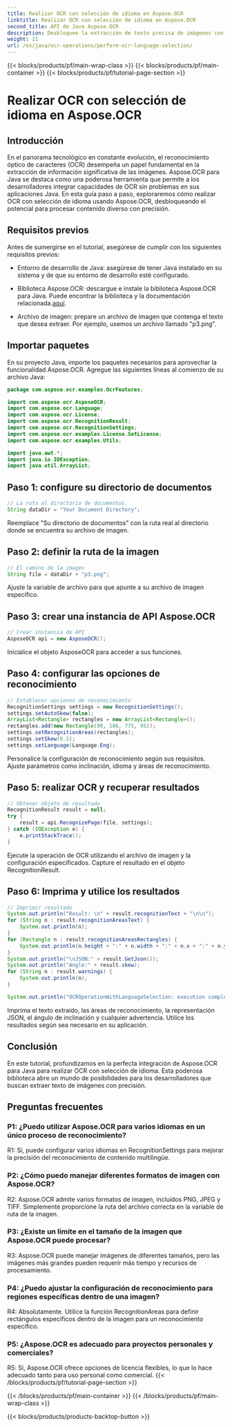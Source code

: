 ```yaml
---
title: Realizar OCR con selección de idioma en Aspose.OCR
linktitle: Realizar OCR con selección de idioma en Aspose.OCR
second_title: API de Java Aspose.OCR
description: Desbloquee la extracción de texto precisa de imágenes con Aspose.OCR para Java. Siga nuestra guía paso a paso para obtener un OCR preciso con selección de idioma.
weight: 11
url: /es/java/ocr-operations/perform-ocr-language-selection/
---
```


{{< blocks/products/pf/main-wrap-class >}}
{{< blocks/products/pf/main-container >}}
{{< blocks/products/pf/tutorial-page-section >}}

# Realizar OCR con selección de idioma en Aspose.OCR

## Introducción

En el panorama tecnológico en constante evolución, el reconocimiento óptico de caracteres (OCR) desempeña un papel fundamental en la extracción de información significativa de las imágenes. Aspose.OCR para Java se destaca como una poderosa herramienta que permite a los desarrolladores integrar capacidades de OCR sin problemas en sus aplicaciones Java. En esta guía paso a paso, exploraremos cómo realizar OCR con selección de idioma usando Aspose.OCR, desbloqueando el potencial para procesar contenido diverso con precisión.

## Requisitos previos

Antes de sumergirse en el tutorial, asegúrese de cumplir con los siguientes requisitos previos:

- Entorno de desarrollo de Java: asegúrese de tener Java instalado en su sistema y de que su entorno de desarrollo esté configurado.

-  Biblioteca Aspose.OCR: descargue e instale la biblioteca Aspose.OCR para Java. Puede encontrar la biblioteca y la documentación relacionada.[aquí](https://reference.aspose.com/ocr/java/).

- Archivo de imagen: prepare un archivo de imagen que contenga el texto que desea extraer. Por ejemplo, usemos un archivo llamado "p3.png".

## Importar paquetes

En su proyecto Java, importe los paquetes necesarios para aprovechar la funcionalidad Aspose.OCR. Agregue las siguientes líneas al comienzo de su archivo Java:

```java
package com.aspose.ocr.examples.OcrFeatures;

import com.aspose.ocr.AsposeOCR;
import com.aspose.ocr.Language;
import com.aspose.ocr.License;
import com.aspose.ocr.RecognitionResult;
import com.aspose.ocr.RecognitionSettings;
import com.aspose.ocr.examples.License.SetLicense;
import com.aspose.ocr.examples.Utils;

import java.awt.*;
import java.io.IOException;
import java.util.ArrayList;
```

## Paso 1: configure su directorio de documentos

```java
// La ruta al directorio de documentos.
String dataDir = "Your Document Directory";
```

Reemplace "Su directorio de documentos" con la ruta real al directorio donde se encuentra su archivo de imagen.

## Paso 2: definir la ruta de la imagen

```java
// El camino de la imagen
String file = dataDir + "p3.png";
```

Ajuste la variable de archivo para que apunte a su archivo de imagen específico.

## Paso 3: crear una instancia de API Aspose.OCR

```java
// Crear instancia de API
AsposeOCR api = new AsposeOCR();
```

Inicialice el objeto AsposeOCR para acceder a sus funciones.

## Paso 4: configurar las opciones de reconocimiento

```java
// Establecer opciones de reconocimiento
RecognitionSettings settings = new RecognitionSettings();
settings.setAutoSkew(false);
ArrayList<Rectangle> rectangles = new ArrayList<Rectangle>();
rectangles.add(new Rectangle(90, 186, 775, 95));
settings.setRecognitionAreas(rectangles);
settings.setSkew(0.5);
settings.setLanguage(Language.Eng);
```

Personalice la configuración de reconocimiento según sus requisitos. Ajuste parámetros como inclinación, idioma y áreas de reconocimiento.

## Paso 5: realizar OCR y recuperar resultados

```java
// Obtener objeto de resultado
RecognitionResult result = null;
try {
    result = api.RecognizePage(file, settings);
} catch (IOException e) {
    e.printStackTrace();
}
```

Ejecute la operación de OCR utilizando el archivo de imagen y la configuración especificados. Capture el resultado en el objeto RecognitionResult.

## Paso 6: Imprima y utilice los resultados

```java
// Imprimir resultado
System.out.println("Result: \n" + result.recognitionText + "\n\n");
for (String n : result.recognitionAreasText) {
    System.out.println(n);
}
for (Rectangle n : result.recognitionAreasRectangles) {
    System.out.println(n.height + ":" + n.width + ":" + n.x + ":" + n.y);
}
System.out.println("\nJSON:" + result.GetJson());
System.out.println("Angle:" + result.skew);
for (String n : result.warnings) {
    System.out.println(n);
}

System.out.println("OCROperationWithLanguageSelection: execution complete");
```

Imprima el texto extraído, las áreas de reconocimiento, la representación JSON, el ángulo de inclinación y cualquier advertencia. Utilice los resultados según sea necesario en su aplicación.

## Conclusión

En este tutorial, profundizamos en la perfecta integración de Aspose.OCR para Java para realizar OCR con selección de idioma. Esta poderosa biblioteca abre un mundo de posibilidades para los desarrolladores que buscan extraer texto de imágenes con precisión.

## Preguntas frecuentes

### P1: ¿Puedo utilizar Aspose.OCR para varios idiomas en un único proceso de reconocimiento?

R1: Sí, puede configurar varios idiomas en RecognitionSettings para mejorar la precisión del reconocimiento de contenido multilingüe.

### P2: ¿Cómo puedo manejar diferentes formatos de imagen con Aspose.OCR?

R2: Aspose.OCR admite varios formatos de imagen, incluidos PNG, JPEG y TIFF. Simplemente proporcione la ruta del archivo correcta en la variable de ruta de la imagen.

### P3: ¿Existe un límite en el tamaño de la imagen que Aspose.OCR puede procesar?

R3: Aspose.OCR puede manejar imágenes de diferentes tamaños, pero las imágenes más grandes pueden requerir más tiempo y recursos de procesamiento.

### P4: ¿Puedo ajustar la configuración de reconocimiento para regiones específicas dentro de una imagen?

R4: Absolutamente. Utilice la función RecognitionAreas para definir rectángulos específicos dentro de la imagen para un reconocimiento específico.

### P5: ¿Aspose.OCR es adecuado para proyectos personales y comerciales?

R5: Sí, Aspose.OCR ofrece opciones de licencia flexibles, lo que lo hace adecuado tanto para uso personal como comercial.
{{< /blocks/products/pf/tutorial-page-section >}}

{{< /blocks/products/pf/main-container >}}
{{< /blocks/products/pf/main-wrap-class >}}

{{< blocks/products/products-backtop-button >}}
